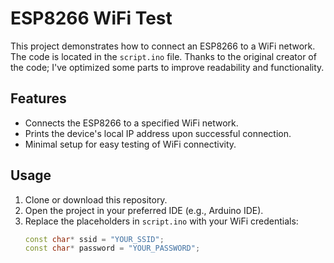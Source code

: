# ESP8266 WiFi Test

This project demonstrates how to connect an ESP8266 to a WiFi network. The code is located in the `script.ino` file. Thanks to the original creator of the code; I've optimized some parts to improve readability and functionality.

## Features
- Connects the ESP8266 to a specified WiFi network.
- Prints the device's local IP address upon successful connection.
- Minimal setup for easy testing of WiFi connectivity.

## Usage
1. Clone or download this repository.
2. Open the project in your preferred IDE (e.g., Arduino IDE).
3. Replace the placeholders in `script.ino` with your WiFi credentials:
   ```cpp
   const char* ssid = "YOUR_SSID";
   const char* password = "YOUR_PASSWORD";
